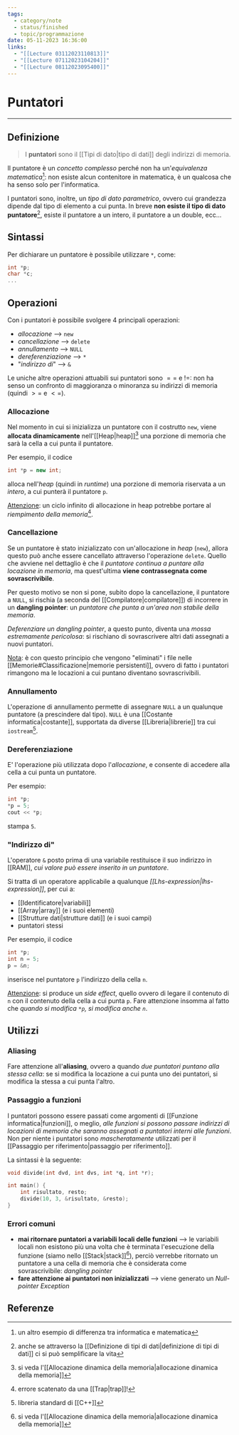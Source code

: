 ```yaml
---
tags:
  - category/note
  - status/finished
  - topic/programmazione
date: 05-11-2023 16:36:00
links:
  - "[[Lecture 03112023110813]]"
  - "[[Lecture 07112023104204]]"
  - "[[Lecture 08112023095400]]"
---
```

# Puntatori
---
## Definizione
> I **puntatori** sono il [[Tipi di dato|tipo di dati]] degli indirizzi di memoria.

Il puntatore è un _concetto complesso_ perché non ha un'_equivalenza matematica_[^1]: non esiste alcun contenitore in matematica, è un qualcosa che ha senso solo per l'informatica.

I puntatori sono, inoltre, un _tipo di dato parametrico_, ovvero cui grandezza dipende dal tipo di elemento a cui punta. In breve **non esiste il tipo di dato puntatore**[^5], esiste il puntatore a un intero, il puntatore a un double, ecc...

## Sintassi
Per dichiarare un puntatore è possibile utilizzare `*`, come:
```cpp
int *p;
char *c;
...
```

## Operazioni
Con i puntatori è possibile svolgere 4 principali operazioni:
- _allocazione_ --> `new`
- _cancellazione_ --> `delete`
- _annullamento_ --> `NULL`
- _dereferenziazione_ --> `*`
- "_indirizzo di_" --> `&`

Le uniche altre operazioni attuabili sui puntatori sono $==$ e $!=$: non ha senso un confronto di maggioranza o minoranza su indirizzi di memoria (quindi $>=$ e $<=$).

### Allocazione
Nel momento in cui si inizializza un puntatore con il costrutto `new`, viene **allocata dinamicamente** nell'[[Heap|heap]][^2] una porzione di memoria che sarà la cella a cui punta il puntatore.

Per esempio, il codice
```cpp
int *p = new int;
```

alloca nell'_heap_ (quindi in _runtime_) una porzione di memoria riservata a un _intero_, a cui punterà il puntatore `p`.

<u>Attenzione</u>: un ciclo infinito di allocazione in heap potrebbe portare al _riempimento della memoria_[^4].

### Cancellazione
Se un puntatore è stato inizializzato con un'allocazione in _heap_ (`new`), allora questo può anche essere cancellato attraverso l'operazione `delete`. Quello che avviene nel dettaglio è che il _puntatore continua a puntare alla locazione in memoria_, ma quest'ultima **viene contrassegnata come sovrascrivibile**.

Per questo motivo se non si pone, subito dopo la cancellazione, il puntatore a `NULL`, si rischia (a seconda del [[Compilatore|compilatore]]) di incorrere in un **dangling pointer**: un _puntatore che punta a un'area non stabile della memoria_.

_Deferenziare un dangling pointer_, a questo punto, diventa una _mossa estremamente pericolosa_: si rischiano di sovrascrivere altri dati assegnati a nuovi puntatori.

<u>Nota</u>: è con questo principio che vengono "eliminati" i file nelle [[Memorie#Classificazione|memorie persistenti]], ovvero di fatto i puntatori rimangono ma le locazioni a cui puntano diventano sovrascrivibili.

### Annullamento
L'operazione di annullamento permette di assegnare `NULL` a un qualunque puntatore (a prescindere dal tipo). `NULL` è una [[Costante informatica|costante]], supportata da diverse [[Libreria|librerie]] tra cui `iostream`[^3].

### Dereferenziazione
E' l'operazione più utilizzata dopo l'_allocazione_, e consente di accedere alla cella a cui punta un puntatore.

Per esempio:
```cpp
int *p;
*p = 5;
cout << *p;
```
stampa `5`.

### "Indirizzo di"
L'operatore `&` posto prima di una variabile restituisce il suo indirizzo in [[RAM]], _cui valore può essere inserito in un puntatore_.

Si tratta di un operatore applicabile a qualunque _[[Lhs-expression|lhs-expression]]_, per cui a:
- [[Identificatore|variabili]]
- [[Array|array]] (e i suoi elementi)
- [[Strutture dati|strutture dati]] (e i suoi campi)
- puntatori stessi

Per esempio, il codice
```cpp
int *p;
int n = 5;
p = &n;
```
inserisce nel puntatore `p` l'indirizzo della cella `n`.

<u>Attenzione</u>: si produce un _side effect_, quello ovvero di legare il contenuto di `n` con il contenuto della cella a cui punta `p`. Fare attenzione insomma al fatto che _quando si modifica `*p`, si modifica anche `n`_.

## Utilizzi
### Aliasing
Fare attenzione all'**aliasing**, ovvero a quando _due puntatori puntano alla stessa cella_: se si modifica la locazione a cui punta uno dei puntatori, si modifica la stessa a cui punta l'altro.

### Passaggio a funzioni
I puntatori possono essere passati come argomenti di [[Funzione informatica|funzioni]], o meglio, _alle funzioni si possono passare indirizzi di locazioni di memoria che saranno assegnati a puntatori interni alle funzioni_. Non per niente i puntatori sono _mascheratamente_ utilizzati per il [[Passaggio per riferimento|passaggio per riferimento]].

La sintassi è la seguente:
```cpp
void divide(int dvd, int dvs, int *q, int *r);

int main() {
	int risultato, resto;
	divide(10, 3, &risultato, &resto);
}
```

### Errori comuni
- **mai ritornare puntatori a variabili locali delle funzioni** --> le variabili locali non esistono più una volta che è terminata l'esecuzione della funzione (siamo nello [[Stack|stack]][^2]), perciò verrebbe ritornato un puntatore a una cella di memoria che è considerata come sovrascrivibile: _dangling pointer_
- **fare attenzione ai puntatori non inizializzati** --> viene generato un _Null-pointer Exception_

## Referenze
[^1]: un altro esempio di differenza tra informatica e matematica
[^2]: si veda l'[[Allocazione dinamica della memoria|allocazione dinamica della memoria]]
[^3]: libreria standard di [[C++]]
[^4]: errore scatenato da una [[Trap|trap]]!
[^5]: anche se attraverso la [[Definizione di tipi di dati|definizione di tipi di dati]] ci si può semplificare la vita